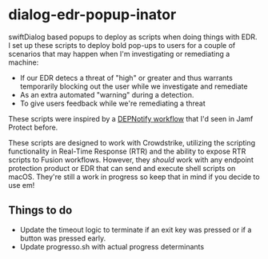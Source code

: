 # dialog-edr-popup-inator
swiftDialog based popups to deploy as scripts when doing things with EDR.
I set up these scripts to deploy bold pop-ups to users for a couple of scenarios that may happen when I'm investigating or remediating a machine:
+ If our EDR detecs a threat of "high" or greater and thus warrants temporarily blocking out the user while we investigate and remediate
+ As an extra automated "warning" during a detection.
+ To give users feedback while we're remediating a threat

These scripts were inspired by a [DEPNotify workflow](https://www.jamf.com/blog/jamf-protect-remediation-workflows/) that I'd seen in Jamf Protect before.

These scripts are designed to work with Crowdstrike, utilizing the scripting functionality in Real-Time Response (RTR) and the ability to expose RTR scripts to Fusion workflows.
However, they *should* work with any endpoint protection product or EDR that can send and execute shell scripts on macOS.
They're still a work in progress so keep that in mind if you decide to use em!

## Things to do
* Update the timeout logic to terminate if an exit key was pressed or if a button was pressed early.
* Update progresso.sh with actual progress determinants
